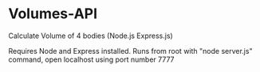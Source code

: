 # Volumes-API
Calculate Volume of 4 bodies (Node.js Express.js)

Requires Node and Express installed. Runs from root with "node server.js" command, open localhost using port number 7777
